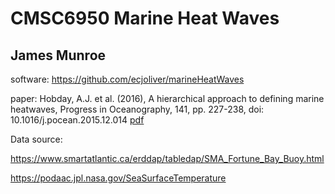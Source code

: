 # CMSC6950 Marine Heat Waves
## James Munroe

software: https://github.com/ecjoliver/marineHeatWaves

paper: Hobday, A.J. et al. (2016), A hierarchical approach to defining marine heatwaves, Progress in Oceanography, 141, pp. 227-238, doi: 10.1016/j.pocean.2015.12.014 [pdf](http://passage.phys.ocean.dal.ca/~olivere/docs/Hobdayetal_2016_PO_HierarchMHWDefn.pdf)

Data source:

https://www.smartatlantic.ca/erddap/tabledap/SMA_Fortune_Bay_Buoy.html

https://podaac.jpl.nasa.gov/SeaSurfaceTemperature
